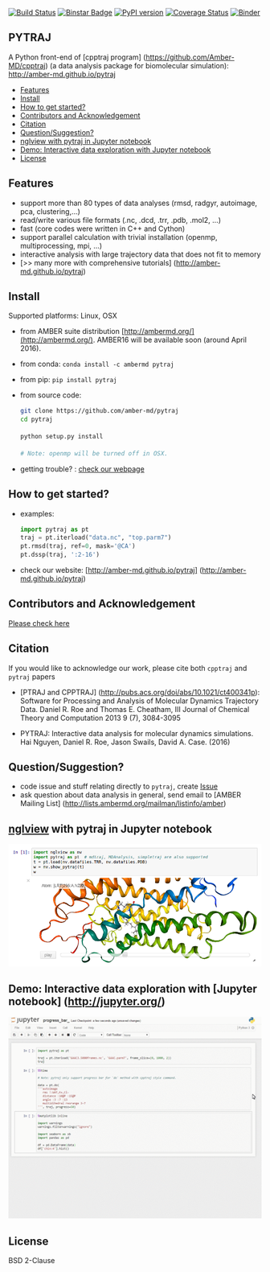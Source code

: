 [![Build Status](https://travis-ci.org/Amber-MD/pytraj.svg?branch=master)](https://travis-ci.org/Amber-MD/pytraj)
[![Binstar Badge](https://binstar.org/ambermd/pytraj/badges/version.svg)](https://binstar.org/ambermd/pytraj/)
[![PyPI version](https://badge.fury.io/py/pytraj.svg)](https://badge.fury.io/py/pytraj)
[![Coverage Status](https://coveralls.io/repos/Amber-MD/pytraj/badge.svg?branch=master&service=github)](https://coveralls.io/github/Amber-MD/pytraj?branch=master)
[![Binder](http://mybinder.org/images/logo.svg)](http://mybinder.org/repo/hainm/notebook-pytraj)

PYTRAJ
------
A Python front-end of [cpptraj program] (https://github.com/Amber-MD/cpptraj) (a data analysis package for biomolecular simulation): http://amber-md.github.io/pytraj

* [Features](#features)
* [Install](#install)
* [How to get started?](#how-to-get-started)
* [Contributors and Acknowledgement](#contributors-and-acknowledgement)
* [Citation](#citation)
* [Question/Suggestion?](#questionsuggestion)
* [nglview with pytraj in Jupyter notebook](#nglview-with-pytraj-in-jupyter-notebook)
* [Demo: Interactive data exploration with Jupyter notebook](#demo-interactive-data-exploration-with-jupyter-notebook)
* [License](#license)


Features
--------

- support more than 80 types of data analyses (rmsd, radgyr, autoimage, pca, clustering,...)
- read/write various file formats (.nc, .dcd, .trr, .pdb, .mol2, ...)
- fast (core codes were written in C++ and Cython)
- support parallel calculation with trivial installation (openmp, multiprocessing, mpi, ...)
- interactive analysis with large trajectory data that does not fit to memory
- [>> many more with comprehensive tutorials] (http://amber-md.github.io/pytraj)


Install
-------
Supported platforms: Linux, OSX

- from AMBER suite distribution [http://ambermd.org/](http://ambermd.org/). AMBER16 will be available soon (around April 2016).

- from conda: `conda install -c ambermd pytraj`

- from pip: `pip install pytraj`

- from source code:

    ```bash
    git clone https://github.com/amber-md/pytraj
    cd pytraj

    python setup.py install
 
    # Note: openmp will be turned off in OSX.
    ```

- getting trouble? : [check our webpage](http://amber-md.github.io/pytraj/latest/installation.html)


How to get started?
------------------

- examples: 

    ```python
    import pytraj as pt
    traj = pt.iterload("data.nc", "top.parm7")
    pt.rmsd(traj, ref=0, mask='@CA')
    pt.dssp(traj, ':2-16')
    ```
- check our website: [http://amber-md.github.io/pytraj] (http://amber-md.github.io/pytraj)

Contributors and Acknowledgement
--------------------------------

[Please check here](./contributors/)

Citation
--------

If you would like to acknowledge our work, please cite both ``cpptraj`` and ``pytraj`` papers

- [PTRAJ and CPPTRAJ] (http://pubs.acs.org/doi/abs/10.1021/ct400341p): Software for Processing and Analysis of Molecular Dynamics Trajectory Data.
Daniel R. Roe and Thomas E. Cheatham, III
Journal of Chemical Theory and Computation 2013 9 (7), 3084-3095 

- PYTRAJ: Interactive data analysis for molecular dynamics simulations. Hai Nguyen, Daniel R. Roe, Jason Swails, David A. Case. (2016)

Question/Suggestion?
--------------------
* code issue and stuff relating directly to `pytraj`, create [Issue](https://github.com/pytraj/pytraj/issues)
* ask question about data analysis in general, send email to [AMBER Mailing List] (http://lists.ambermd.org/mailman/listinfo/amber)

[nglview](https://github.com/arose/nglview) with pytraj in Jupyter notebook
---------------------------------------

[![pytraj website](./examples/figures/nglview.png)](http://amber-md.github.io/pytraj/latest/index.html)

Demo: Interactive data exploration with [Jupyter notebook] (http://jupyter.org/)
--------------------------------------------------------------------------------

[![pytraj website](./examples/progress_bar.gif)](http://amber-md.github.io/pytraj/latest/index.html)


License
-------
BSD 2-Clause
